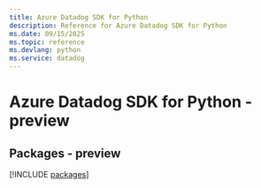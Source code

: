 ```yaml
---
title: Azure Datadog SDK for Python
description: Reference for Azure Datadog SDK for Python
ms.date: 09/15/2025
ms.topic: reference
ms.devlang: python
ms.service: datadog
---
```

# Azure Datadog SDK for Python - preview
## Packages - preview
[!INCLUDE [packages](datadog-index.md)]